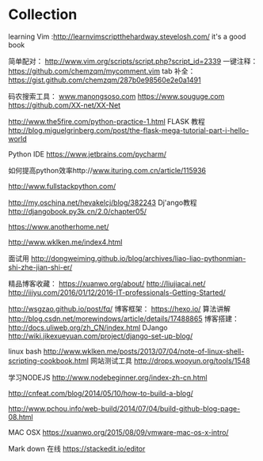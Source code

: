 # Collection
learning Vim :http://learnvimscriptthehardway.stevelosh.com/ it's a good book

简单配对： http://www.vim.org/scripts/script.php?script_id=2339 
一键注释： https://github.com/chemzqm/mycomment.vim 
tab 补全： 
https://gist.github.com/chemzqm/287b0e98560e2e0a1491 


码农搜索工具：
www.manongsoso.com
https://www.souguge.com
https://github.com/XX-net/XX-Net

http://www.the5fire.com/python-practice-1.html
 FLASK 教程 http://blog.miguelgrinberg.com/post/the-flask-mega-tutorial-part-i-hello-world
 
 Python IDE https://www.jetbrains.com/pycharm/
 
 如何提高python效率http://www.ituring.com.cn/article/115936
 
 http://www.fullstackpython.com/
 
 http://my.oschina.net/hevakelcj/blog/382243
 Dj'ango教程
 http://djangobook.py3k.cn/2.0/chapter05/
 
 https://www.anotherhome.net/
 
 
 http://www.wklken.me/index4.html

 
 面试用
 http://dongweiming.github.io/blog/archives/liao-liao-pythonmian-shi-zhe-jian-shi-er/
 
 精品博客收藏：
 https://xuanwo.org/about/
 http://liujiacai.net/
 http://iiiyu.com/2016/01/12/2016-IT-professionals-Getting-Started/
 
 http://wsgzao.github.io/post/fq/
 博客框架：
 https://hexo.io/
算法讲解
http://blog.csdn.net/morewindows/article/details/17488865
博客搭建：
http://docs.uliweb.org/zh_CN/index.html
DJango
http://wiki.jikexueyuan.com/project/django-set-up-blog/


linux bash
http://www.wklken.me/posts/2013/07/04/note-of-linux-shell-scripting-cookbook.html
网站测试工具
http://drops.wooyun.org/tools/1548

 学习NODEJS
 http://www.nodebeginner.org/index-zh-cn.html

http://cnfeat.com/blog/2014/05/10/how-to-build-a-blog/

http://www.pchou.info/web-build/2014/07/04/build-github-blog-page-08.html

MAC OSX
https://xuanwo.org/2015/08/09/vmware-mac-os-x-intro/

Mark down 在线
https://stackedit.io/editor


